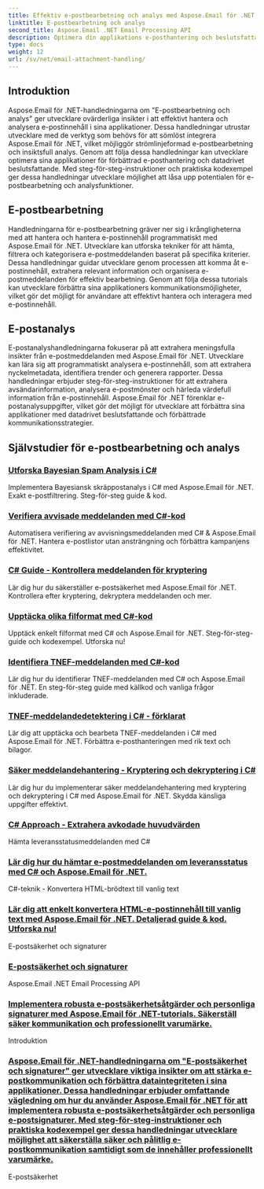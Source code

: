 ```yaml
---
title: Effektiv e-postbearbetning och analys med Aspose.Email för .NET
linktitle: E-postbearbetning och analys
second_title: Aspose.Email .NET Email Processing API
description: Optimera din applikations e-posthantering och beslutsfattande med Aspose.Email för .NET:s handledning om strömlinjeformad e-postbehandling och insiktsfull analys. Lär dig att hämta, organisera och analysera e-postinnehåll programmatiskt. Utforska praktiska exempel för förbättrad kommunikation och datadrivna strategier.
type: docs
weight: 12
url: /sv/net/email-attachment-handling/
---
```

## Introduktion

Aspose.Email för .NET-handledningarna om "E-postbearbetning och analys" ger utvecklare ovärderliga insikter i att effektivt hantera och analysera e-postinnehåll i sina applikationer. Dessa handledningar utrustar utvecklare med de verktyg som behövs för att sömlöst integrera Aspose.Email för .NET, vilket möjliggör strömlinjeformad e-postbearbetning och insiktsfull analys. Genom att följa dessa handledningar kan utvecklare optimera sina applikationer för förbättrad e-posthantering och datadrivet beslutsfattande. Med steg-för-steg-instruktioner och praktiska kodexempel ger dessa handledningar utvecklare möjlighet att låsa upp potentialen för e-postbearbetning och analysfunktioner.

## E-postbearbetning

Handledningarna för e-postbearbetning gräver ner sig i krångligheterna med att hantera och hantera e-postinnehåll programmatiskt med Aspose.Email för .NET. Utvecklare kan utforska tekniker för att hämta, filtrera och kategorisera e-postmeddelanden baserat på specifika kriterier. Dessa handledningar guidar utvecklare genom processen att komma åt e-postinnehåll, extrahera relevant information och organisera e-postmeddelanden för effektiv bearbetning. Genom att följa dessa tutorials kan utvecklare förbättra sina applikationers kommunikationsmöjligheter, vilket gör det möjligt för användare att effektivt hantera och interagera med e-postinnehåll.

## E-postanalys

E-postanalyshandledningarna fokuserar på att extrahera meningsfulla insikter från e-postmeddelanden med Aspose.Email för .NET. Utvecklare kan lära sig att programmatiskt analysera e-postinnehåll, som att extrahera nyckelmetadata, identifiera trender och generera rapporter. Dessa handledningar erbjuder steg-för-steg-instruktioner för att extrahera avsändarinformation, analysera e-postmönster och härleda värdefull information från e-postinnehåll. Aspose.Email för .NET förenklar e-postanalysuppgifter, vilket gör det möjligt för utvecklare att förbättra sina applikationer med datadrivet beslutsfattande och förbättrade kommunikationsstrategier.

## Självstudier för e-postbearbetning och analys
### [Utforska Bayesian Spam Analysis i C#](./including-attachments-in-email-csharp-example/)
Implementera Bayesiansk skräppostanalys i C# med Aspose.Email för .NET. Exakt e-postfiltrering. Steg-för-steg guide & kod.
### [Verifiera avvisade meddelanden med C#-kod](./adding-email-attachments-using-csharp/)
Automatisera verifiering av avvisningsmeddelanden med C# & Aspose.Email för .NET. Hantera e-postlistor utan ansträngning och förbättra kampanjens effektivitet.
### [C# Guide - Kontrollera meddelanden för kryptering](./adding-new-tnef-attachments-in-csharp/)
Lär dig hur du säkerställer e-postsäkerhet med Aspose.Email för .NET. Kontrollera efter kryptering, dekryptera meddelanden och mer.
### [Upptäcka olika filformat med C#-kod](./detecting-attachment-or-embedded-message-csharp-guide/)
Upptäck enkelt filformat med C# och Aspose.Email för .NET. Steg-för-steg-guide och kodexempel. Utforska nu!
### [Identifiera TNEF-meddelanden med C#-kod](./extracting-attachments-from-email-csharp-walkthrough/)
Lär dig hur du identifierar TNEF-meddelanden med C# och Aspose.Email för .NET. En steg-för-steg guide med källkod och vanliga frågor inkluderade.
### [TNEF-meddelandedetektering i C# - förklarat](./extracting-embedded-objects-csharp-tutorial/)
Lär dig att upptäcka och bearbeta TNEF-meddelanden i C# med Aspose.Email för .NET. Förbättra e-posthanteringen med rik text och bilagor.
### [Säker meddelandehantering - Kryptering och dekryptering i C#](./extracting-embedded-objects-from-email-with-csharp/)
Lär dig hur du implementerar säker meddelandehantering med kryptering och dekryptering i C# med Aspose.Email för .NET. Skydda känsliga uppgifter effektivt.
### [C# Approach - Extrahera avkodade huvudvärden](./differentiating-inline-and-regular-attachments-csharp-approach/)
Hämta leveransstatusmeddelanden med C#
### [Lär dig hur du hämtar e-postmeddelanden om leveransstatus med C# och Aspose.Email för .NET.](./removing-attachments-from-emails-csharp-implementation/)
C#-teknik - Konvertera HTML-brödtext till vanlig text
### [Lär dig att enkelt konvertera HTML-e-postinnehåll till vanlig text med Aspose.Email för .NET. Detaljerad guide & kod. Utforska nu!](./safeguarding-tnef-attachments-csharp-method/)
 E-postsäkerhet och signaturer
### [ E-postsäkerhet och signaturer](./extracting-embedded-attachments-from-msg-files-using-csharp/)
 Aspose.Email .NET Email Processing API
### [ Implementera robusta e-postsäkerhetsåtgärder och personliga signaturer med Aspose.Email för .NET-tutorials. Säkerställ säker kommunikation och professionellt varumärke.](./preserving-embedded-msg-format-during-load-with-csharp/)
Introduktion
### [Aspose.Email för .NET-handledningarna om "E-postsäkerhet och signaturer" ger utvecklare viktiga insikter om att stärka e-postkommunikation och förbättra dataintegriteten i sina applikationer. Dessa handledningar erbjuder omfattande vägledning om hur du använder Aspose.Email för .NET för att implementera robusta e-postsäkerhetsåtgärder och personliga e-postsignaturer. Med steg-för-steg-instruktioner och praktiska kodexempel ger dessa handledningar utvecklare möjlighet att säkerställa säker och pålitlig e-postkommunikation samtidigt som de innehåller professionellt varumärke.](./preserving-tnef-attachments-when-reading-messages-csharp-approach/)
E-postsäkerhet
